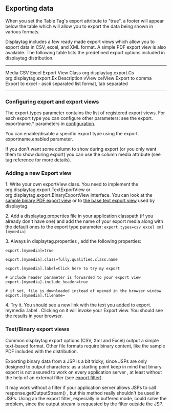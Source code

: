 Exporting data
--------------

When you set the Table Tag's export attribute to "true", a footer will
appear below the table which will allow you to export the data being
shown in various formats.

Displaytag includes a few ready made export views which allow you to
export data in CSV, excel, and XML format. A simple PDF export view is
also available. The following table lists the predefined export options
included in displaytag distribution.

  ------------------------ ------------------------ ------------------------
  Media                    CSV                      Excel
  Export View Class        org.displaytag.export.Cs org.displaytag.export.Ex
  Description              vView                    celView
                           Export to comma          Export to excel - ascii
                           separated list           format, tab separated
  ------------------------ ------------------------ ------------------------

### Configuring export and export views

The export.types parameter contains the list of registered export views.
For each export type you can configure other parameters: see the export.
exportname.\* parameters in [configuration](configuration.html).

You can enable/disable a specific export type using the export.
exportname.enabled parameter.

If you don't want some column to show during export (or you only want
them to show during export) you can use the column media attribute (see
tag reference for more details).

### Adding a new Export view

1\. Write your own exportView class. You need to implement the
org.displaytag.export.TextExportView or
org.displaytag.export.BinaryExportView interface. You can look at the
[sample binary PDF export
view](#displaytagxreforgdisplaytagexportPdfView.html) or to [the base
text export view](#displaytagxreforgdisplaytagexportBaseExportView.html)
used by displaytag.

2\. Add a displaytag.properties file in your application classpath (if
you already don't have one) and add the name of your export media along
with the default ones to the export type parameter:
`export.types=csv excel xml [mymedia]`

3\. Always in displaytag.properties , add the following properties:

    export.[mymedia]=true

    export.[mymedia].class=fully.qualified.class.name

    export.[mymedia].label=Click here to try my export

    # include header parameter is forwarded to your export view
    export.[mymedia].include_header=true

    # if set, file is downloaded instead of opened in the browser window
    export.[mymedia].filename=

4\. Try it. You should see a new link with the text you added to export.
mymedia .label . Clicking on it will invoke your Export view. You should
see the results in your browser.

### Text/Binary export views

Common displaytag export options (CSV, Xml and Excel) output a simple
text-based format. Other file formats require binary content, like the
sample PDF included with the distribution.

Exporting binary data from a JSP is a bit tricky, since JSPs are only
designed to output characters: as a starting point keep in mind that
binary export is not assured to work on every application server , at
least without the help of an external filter (see [export
filter](#export_filter.html)).

It may work without a filter if your application server allows JSPs to
call response.getOutputStream() , but this method really shouldn't be
used in JSPs. Using an the export filter, especially in buffered mode,
could solve the problem, since the output stream is requested by the
filter outside the JSP.

